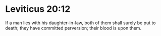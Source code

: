 # Leviticus 20:12

If a man lies with his daughter-in-law, both of them shall surely be put to death; they have committed perversion; their blood is upon them.
